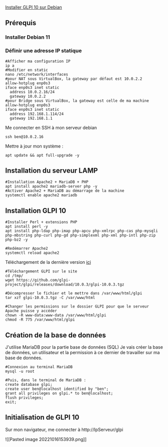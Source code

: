 [Installer GLPI 10 sur Debian](https://zatoufly.fr/installer-glpi-10-sur-debian/)

## Prérequis
### Installer Debian 11

### Définir une adresse IP statique

``` shell
#Afficher ma configuration IP
ip a
#Modifier en static
nano /etc/network/interfaces
#pour NAT sous VirtualBox, la gateway par défaut est 10.0.2.2
allow-hotplug enp0s3
iface enp0s3 inet static
  address 10.0.2.16/24
  gateway 10.0.2.2
#pour Bridge sous VirtualBox, la gateway est celle de ma machine
allow-hotplug enp0s3
iface enp0s3 inet static
  address 192.168.1.114/24
  gateway 192.168.1.1
```

Me connecter en SSH à mon serveur debian
```shell
ssh ben@10.0.2.16
```

Mettre à jour mon système :
``` shell
apt update && apt full-upgrade -y
```

## Installation du serveur LAMP

``` shell
#Installation Apache2 + MariaDB + PHP
apt install apache2 mariadb-server php -y
#Activer Apache2 + MariaDB au démarrage de la machine
systemctl enable apache2 mariadb
```

## Installation GLPI 10
 ```shell
#Installer Perl + extensions PHP
apt install perl -y
apt install php-ldap php-imap php-apcu php-xmlrpc php-cas php-mysqli php-mbstring php-curl php-gd php-simplexml php-xml php-intl php-zip php-bz2 -y

#Redémarrer Apache2
systemctl reload apache2
```

Téléchargement de la dernière version [ici](https://glpi-project.org/downloads/)
``` shell
#Téléchargement GLPI sur le site
cd /tmp/
wget https://github.com/glpi-project/glpi/releases/download/10.0.3/glpi-10.0.3.tgz

#Décompresser le fichier et le mettre dans /var/www/html/glpi
tar xzf glpi-10.0.3.tgz -C /var/www/html

#Changer les permissions sur le dossier GLPI pour que le serveur Apache puisse y accéder
chown -R www-data:www-data /var/www/html/glpi
chmod -R 775 /var/www/html/glpi
```

## Création de la base de données
J'utilise MariaDB pour la partie base de données (SQL)
Je vais créer la base de données, un utilisateur et la permission à ce dernier de travailler sur ma base de données.

``` shell
#Connexion au terminal MariaDB
mysql -u root

#Puis, dans le terminal de MariaDB :
create database glpi;
create user ben@localhost identified by "ben";
grant all privileges on glpi.* to ben@localhost;
flush privileges;
exit;
```

## Initialisation de GLPI 10

Sur mon navigateur, me connecter à http://IpServeur/glpi

![[Pasted image 20221016153939.png]]

